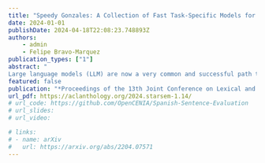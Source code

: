 ```yaml
---
title: "Speedy Gonzales: A Collection of Fast Task-Specific Models for Spanish"
date: 2024-01-01
publishDate: 2024-04-18T22:08:23.748893Z
authors:
    - admin
    - Felipe Bravo-Marquez
publication_types: ["1"]
abstract: "
Large language models (LLM) are now a very common and successful path to approach language and retrieval tasks. While these LLM achieve surprisingly good results it is a challenge to use them on more constrained resources. Techniques to compress these LLM into smaller and faster models have emerged for English or Multilingual settings, but it is still a challenge for other languages. In fact, Spanish is the second language with most native speakers but lacks of these kind of resources. In this work, we evaluate all the models publicly available for Spanish on a set of 6 tasks and then, by leveraging on Knowledge Distillation, we present Speedy Gonzales, a collection of inference-efficient task-specific language models based on the ALBERT architecture. All of our models (fine-tuned and distilled) are publicly available on: https://huggingface.co/dccuchile."
featured: false
publication: "*Proceedings of the 13th Joint Conference on Lexical and Computational Semantics (*SEM 2024)*, Mexico City, Mexico"
url_pdf: https://aclanthology.org/2024.starsem-1.14/
# url_code: https://github.com/OpenCENIA/Spanish-Sentence-Evaluation
# url_slides: 
# url_video:

# links:
# - name: arXiv
#   url: https://arxiv.org/abs/2204.07571
---
```


